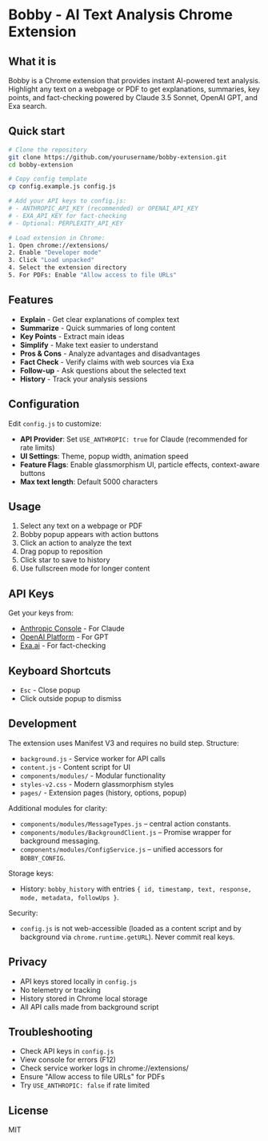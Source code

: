 # Bobby - AI Text Analysis Chrome Extension

## What it is

Bobby is a Chrome extension that provides instant AI-powered text analysis. Highlight any text on a webpage or PDF to get explanations, summaries, key points, and fact-checking powered by Claude 3.5 Sonnet, OpenAI GPT, and Exa search.

## Quick start

```bash
# Clone the repository
git clone https://github.com/yourusername/bobby-extension.git
cd bobby-extension

# Copy config template
cp config.example.js config.js

# Add your API keys to config.js:
# - ANTHROPIC_API_KEY (recommended) or OPENAI_API_KEY
# - EXA_API_KEY for fact-checking
# - Optional: PERPLEXITY_API_KEY

# Load extension in Chrome:
1. Open chrome://extensions/
2. Enable "Developer mode"
3. Click "Load unpacked"
4. Select the extension directory
5. For PDFs: Enable "Allow access to file URLs"
```

## Features

- **Explain** - Get clear explanations of complex text
- **Summarize** - Quick summaries of long content
- **Key Points** - Extract main ideas
- **Simplify** - Make text easier to understand
- **Pros & Cons** - Analyze advantages and disadvantages
- **Fact Check** - Verify claims with web sources via Exa
- **Follow-up** - Ask questions about the selected text
- **History** - Track your analysis sessions

## Configuration

Edit `config.js` to customize:

- **API Provider**: Set `USE_ANTHROPIC: true` for Claude (recommended for rate limits)
- **UI Settings**: Theme, popup width, animation speed
- **Feature Flags**: Enable glassmorphism UI, particle effects, context-aware buttons
- **Max text length**: Default 5000 characters

## Usage

1. Select any text on a webpage or PDF
2. Bobby popup appears with action buttons
3. Click an action to analyze the text
4. Drag popup to reposition
5. Click star to save to history
6. Use fullscreen mode for longer content

## API Keys

Get your keys from:
- [Anthropic Console](https://console.anthropic.com/) - For Claude
- [OpenAI Platform](https://platform.openai.com/) - For GPT
- [Exa.ai](https://exa.ai) - For fact-checking

## Keyboard Shortcuts

- `Esc` - Close popup
- Click outside popup to dismiss

## Development

The extension uses Manifest V3 and requires no build step. Structure:

- `background.js` - Service worker for API calls
- `content.js` - Content script for UI
- `components/modules/` - Modular functionality
- `styles-v2.css` - Modern glassmorphism styles
- `pages/` - Extension pages (history, options, popup)

Additional modules for clarity:
- `components/modules/MessageTypes.js` – central action constants.
- `components/modules/BackgroundClient.js` – Promise wrapper for background messaging.
- `components/modules/ConfigService.js` – unified accessors for `BOBBY_CONFIG`.

Storage keys:
- History: `bobby_history` with entries `{ id, timestamp, text, response, mode, metadata, followUps }`.

Security:
- `config.js` is not web-accessible (loaded as a content script and by background via `chrome.runtime.getURL`). Never commit real keys.

## Privacy

- API keys stored locally in `config.js`
- No telemetry or tracking
- History stored in Chrome local storage
- All API calls made from background script

## Troubleshooting

- Check API keys in `config.js`
- View console for errors (F12)
- Check service worker logs in chrome://extensions/
- Ensure "Allow access to file URLs" for PDFs
- Try `USE_ANTHROPIC: false` if rate limited

## License

MIT
